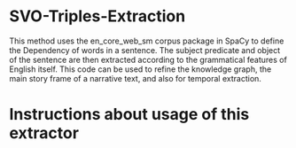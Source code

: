 # SVO-Triples-Extraction
This method uses the en_core_web_sm corpus package in SpaCy to define the Dependency of words in a sentence. The subject predicate and object of the sentence are then extracted according to the grammatical features of English itself. This code can be used to refine the knowledge graph, the main story frame of a narrative text, and also for temporal extraction.

# Instructions about usage of this extractor
